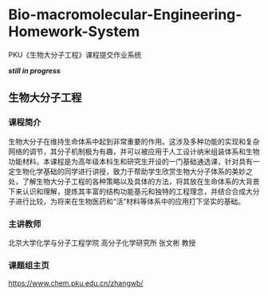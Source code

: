 # Bio-macromolecular-Engineering-Homework-System

PKU《生物大分子工程》课程提交作业系统

***still in progress***

## 生物大分子工程

### 课程简介
生物大分子在维持生命体系中起到非常重要的作用。这涉及多种功能的实现和复杂网络的调节，其分子机制极为有趣，并可以被应用于人工设计纳米组装体系和生物功能材料。本课程是为高年级本科生和研究生开设的一门基础通选课，针对具有一定生物化学基础的同学进行讲授，致力于帮助学生欣赏生物大分子体系的美妙之处，了解生物大分子工程的各种策略以及具体的方法，将其放在生命体系的大背景下来认识和理解，提炼其丰富的结构功能基元和独特的工程理念，并结合合成大分子进行比较，为将来在生物医药和“活”材料等体系中的应用打下坚实的基础。

### 主讲教师
北京大学化学与分子工程学院 高分子化学研究所 张文彬 教授

### 课题组主页
https://www.chem.pku.edu.cn/zhangwb/
